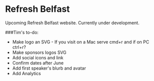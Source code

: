 Refresh Belfast
===============

Upcoming Refresh Belfast website. Currently under development.

###Tim's to-do:

+ Make logo an SVG - If you visit on a Mac serve cmd+r and if on PC ctrl+r?
+ Make sponsors logos SVG
+ Add social icons and link
+ Confirm dates after June
+ Add first speaker's blurb and avatar
+ Add Analytics
